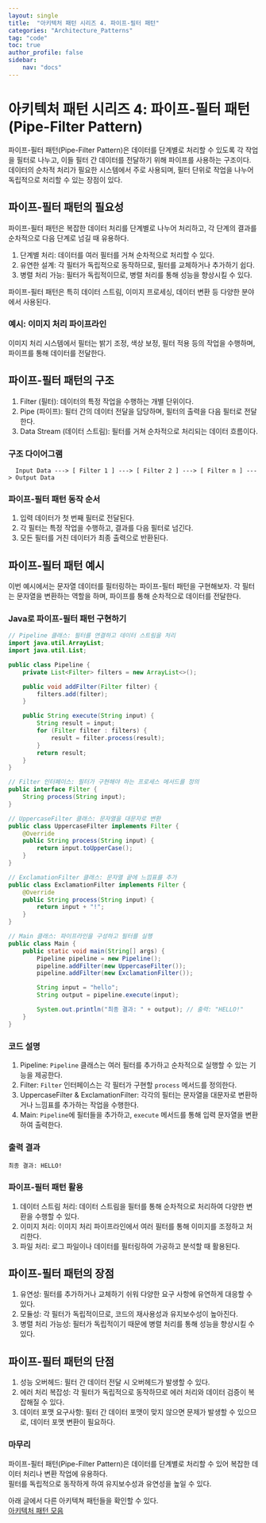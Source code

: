 ```yaml
---
layout: single
title:  "아키텍처 패턴 시리즈 4. 파이프-필터 패턴"
categories: "Architecture_Patterns"
tag: "code"
toc: true
author_profile: false
sidebar:
    nav: "docs"
---
```


# 아키텍처 패턴 시리즈 4: 파이프-필터 패턴 (Pipe-Filter Pattern)

파이프-필터 패턴(Pipe-Filter Pattern)은 데이터를 단계별로 처리할 수 있도록 각 작업을 필터로 나누고, 이들 필터 간 데이터를 전달하기 위해 파이프를 사용하는 구조이다.  
데이터의 순차적 처리가 필요한 시스템에서 주로 사용되며, 필터 단위로 작업을 나누어 독립적으로 처리할 수 있는 장점이 있다.

## 파이프-필터 패턴의 필요성

파이프-필터 패턴은 복잡한 데이터 처리를 단계별로 나누어 처리하고, 각 단계의 결과를 순차적으로 다음 단계로 넘길 때 유용하다.  

1. 단계별 처리: 데이터를 여러 필터를 거쳐 순차적으로 처리할 수 있다.  
2. 유연한 설계: 각 필터가 독립적으로 동작하므로, 필터를 교체하거나 추가하기 쉽다.  
3. 병렬 처리 가능: 필터가 독립적이므로, 병렬 처리를 통해 성능을 향상시킬 수 있다.  

파이프-필터 패턴은 특히 데이터 스트림, 이미지 프로세싱, 데이터 변환 등 다양한 분야에서 사용된다.

### 예시: 이미지 처리 파이프라인

이미지 처리 시스템에서 필터는 밝기 조정, 색상 보정, 필터 적용 등의 작업을 수행하며, 파이프를 통해 데이터를 전달한다.

## 파이프-필터 패턴의 구조  

1. Filter (필터): 데이터의 특정 작업을 수행하는 개별 단위이다.
2. Pipe (파이프): 필터 간의 데이터 전달을 담당하며, 필터의 출력을 다음 필터로 전달한다.
3. Data Stream (데이터 스트림): 필터를 거쳐 순차적으로 처리되는 데이터 흐름이다.  

### 구조 다이어그램

```
  Input Data ---> [ Filter 1 ] ---> [ Filter 2 ] ---> [ Filter n ] ---> Output Data
```

### 파이프-필터 패턴 동작 순서

1. 입력 데이터가 첫 번째 필터로 전달된다.
2. 각 필터는 특정 작업을 수행하고, 결과를 다음 필터로 넘긴다.
3. 모든 필터를 거친 데이터가 최종 출력으로 반환된다.  

## 파이프-필터 패턴 예시

이번 예시에서는 문자열 데이터를 필터링하는 파이프-필터 패턴을 구현해보자. 각 필터는 문자열을 변환하는 역할을 하며, 파이프를 통해 순차적으로 데이터를 전달한다.  

### Java로 파이프-필터 패턴 구현하기

```java
// Pipeline 클래스: 필터를 연결하고 데이터 스트림을 처리
import java.util.ArrayList;
import java.util.List;

public class Pipeline {
    private List<Filter> filters = new ArrayList<>();

    public void addFilter(Filter filter) {
        filters.add(filter);
    }

    public String execute(String input) {
        String result = input;
        for (Filter filter : filters) {
            result = filter.process(result);
        }
        return result;
    }
}
```

```java
// Filter 인터페이스: 필터가 구현해야 하는 프로세스 메서드를 정의
public interface Filter {
    String process(String input);
}
```

```java
// UppercaseFilter 클래스: 문자열을 대문자로 변환
public class UppercaseFilter implements Filter {
    @Override
    public String process(String input) {
        return input.toUpperCase();
    }
}
```

```java
// ExclamationFilter 클래스: 문자열 끝에 느낌표를 추가
public class ExclamationFilter implements Filter {
    @Override
    public String process(String input) {
        return input + "!";
    }
}
```

```java
// Main 클래스: 파이프라인을 구성하고 필터를 실행
public class Main {
    public static void main(String[] args) {
        Pipeline pipeline = new Pipeline();
        pipeline.addFilter(new UppercaseFilter());
        pipeline.addFilter(new ExclamationFilter());

        String input = "hello";
        String output = pipeline.execute(input);

        System.out.println("최종 결과: " + output); // 출력: "HELLO!"
    }
}
```

### 코드 설명

1. Pipeline: `Pipeline` 클래스는 여러 필터를 추가하고 순차적으로 실행할 수 있는 기능을 제공한다.
2. Filter: `Filter` 인터페이스는 각 필터가 구현할 `process` 메서드를 정의한다.
3. UppercaseFilter & ExclamationFilter: 각각의 필터는 문자열을 대문자로 변환하거나 느낌표를 추가하는 작업을 수행한다.
4. Main: `Pipeline`에 필터들을 추가하고, `execute` 메서드를 통해 입력 문자열을 변환하여 출력한다.  

### 출력 결과

```
최종 결과: HELLO!
```

### 파이프-필터 패턴 활용

1. 데이터 스트림 처리: 데이터 스트림을 필터를 통해 순차적으로 처리하여 다양한 변환을 수행할 수 있다.  
2. 이미지 처리: 이미지 처리 파이프라인에서 여러 필터를 통해 이미지를 조정하고 처리한다.  
3. 파일 처리: 로그 파일이나 데이터를 필터링하여 가공하고 분석할 때 활용된다.  

## 파이프-필터 패턴의 장점

1. 유연성: 필터를 추가하거나 교체하기 쉬워 다양한 요구 사항에 유연하게 대응할 수 있다.
2. 모듈성: 각 필터가 독립적이므로, 코드의 재사용성과 유지보수성이 높아진다.
3. 병렬 처리 가능성: 필터가 독립적이기 때문에 병렬 처리를 통해 성능을 향상시킬 수 있다.  

## 파이프-필터 패턴의 단점

1. 성능 오버헤드: 필터 간 데이터 전달 시 오버헤드가 발생할 수 있다.
2. 에러 처리 복잡성: 각 필터가 독립적으로 동작하므로 에러 처리와 데이터 검증이 복잡해질 수 있다.
3. 데이터 포맷 요구사항: 필터 간 데이터 포맷이 맞지 않으면 문제가 발생할 수 있으므로, 데이터 포맷 변환이 필요하다.  

### 마무리

파이프-필터 패턴(Pipe-Filter Pattern)은 데이터를 단계별로 처리할 수 있어 복잡한 데이터 처리나 변환 작업에 유용하다.  
필터를 독립적으로 동작하게 하여 유지보수성과 유연성을 높일 수 있다.  

아래 글에서 다른 아키텍쳐 패턴들을 확인할 수 있다.  
[아키텍처 패턴 모음](https://gihak111.github.io/architecture_patterns/2024/12/04/Type_of_Architecture_Patterns_upload.html)  
